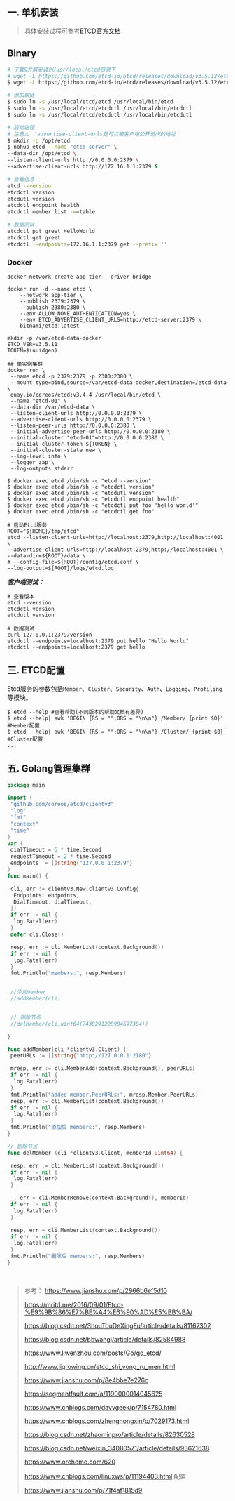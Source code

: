 ## 一. 单机安装

> 具体安装过程可参考[ETCD官方文档](https://etcd.io/docs/v3.6/)

## Binary

```bash
# 下载&并解安装到/usr/local/etcd目录下
# wget -L https://github.com/etcd-io/etcd/releases/download/v3.5.12/etcd-v3.5.12-darwin-amd64.zip
$ wget -L https://github.com/etcd-io/etcd/releases/download/v3.5.12/etcd-v3.5.12-linux-amd64.tar.gz

# 添加软链
$ sudo ln -s /usr/local/etcd/etcd /usr/local/bin/etcd
$ sudo ln -s /usr/local/etcd/etcdctl /usr/local/bin/etcdctl
$ sudo ln -s /usr/local/etcd/etcdutl /usr/local/bin/etcdutl

# 启动进程
# 注意⚠️ ：advertise-client-urls是可以被客户端公开访问的地址
$ mkdir -p /opt/etcd
$ nohup etcd --name "etcd-server" \
--data-dir /opt/etcd \
--listen-client-urls http://0.0.0.0:2379 \
--advertise-client-urls http://172.16.1.1:2379 &

# 查看信息
etcd --version
etcdctl version
etcdutl version
etcdctl endpoint health
etcdctl member list -w=table

# 数据测试
etcdctl put greet HelloWorld
etcdctl get greet
etcdctl --endpoints=172.16.1.1:2379 get --prefix ''
```

### Docker

```shell
docker network create app-tier --driver bridge

docker run -d --name etcd \
    --network app-tier \
    --publish 2379:2379 \
    --publish 2380:2380 \
    --env ALLOW_NONE_AUTHENTICATION=yes \
    --env ETCD_ADVERTISE_CLIENT_URLS=http://etcd-server:2379 \
    bitnami/etcd:latest
```



```shell
mkdir -p /var/etcd-data-docker
ETCD_VER=v3.5.11
TOKEN=$(uuidgen)

## 单实例集群
docker run \
 --name etcd -p 2379:2379 -p 2380:2380 \
 --mount type=bind,source=/var/etcd-data-docker,destination=/etcd-data \
 quay.io/coreos/etcd:v3.4.4 /usr/local/bin/etcd \
 --name "etcd-01" \
 --data-dir /var/etcd-data \
 --listen-client-urls http://0.0.0.0:2379 \
 --advertise-client-urls http://0.0.0.0:2379 \
 --listen-peer-urls http://0.0.0.0:2380 \
 --initial-advertise-peer-urls http://0.0.0.0:2380 \
 --initial-cluster "etcd-01"=http://0.0.0.0:2380 \
 --initial-cluster-token ${TOKEN} \
 --initial-cluster-state new \
 --log-level info \
 --logger zap \
 --log-outputs stderr

$ docker exec etcd /bin/sh -c "etcd --version"
$ docker exec etcd /bin/sh -c "etcdctl version"
$ docker exec etcd /bin/sh -c "etcdutl version"
$ docker exec etcd /bin/sh -c "etcdctl endpoint health"
$ docker exec etcd /bin/sh -c "etcdctl put foo 'hello world'"
$ docker exec etcd /bin/sh -c "etcdctl get foo"  
```



```shell
# 启动Etcd服务
ROOT="${HOME}/tmp/etcd"
etcd --listen-client-urls=http://localhost:2379,http://localhost:4001 \
--advertise-client-urls=http://localhost:2379,http://localhost:4001 \
--data-dir=${ROOT}/data \
# --config-file=${ROOT}/config/etcd.conf \
--log-output=${ROOT}/logs/etcd.log
```

_**客户端测试：**_
```shell
# 查看版本
etcd --version
etcdctl version
etcdutl version

# 数据测试
curl 127.0.0.1:2379/version
etcdctl --endpoints=localhost:2379 put hello "Hello World"
etcdctl --endpoints=localhost:2379 get hello
```



## 三. ETCD配置

Etcd服务的参数包括`Member`、`Cluster`、`Security`、`Auth`、`Logging`、`Profiling`等模块。

```shell
$ etcd --help #查看帮助(不同版本的帮助文档有差异)
$ etcd --help| awk 'BEGIN {RS = "";ORS = "\n\n"} /Member/ {print $0}' #Member配置
$ etcd --help| awk 'BEGIN {RS = "";ORS = "\n\n"} /Cluster/ {print $0}' #Cluster配置
...
```





## 五. Golang管理集群

```go
package main

import (
 "github.com/coreos/etcd/clientv3"
 "log"
 "fmt"
 "context"
 "time"
)
var (
 dialTimeout = 5 * time.Second
 requestTimeout = 2 * time.Second
 endpoints  = []string{"127.0.0.1:2379"}
)
func main() {

 cli, err := clientv3.New(clientv3.Config{
  Endpoints: endpoints,
  DialTimeout: dialTimeout,
 })
 if err != nil {
  log.Fatal(err)
 }
 defer cli.Close()

 resp, err := cli.MemberList(context.Background())
 if err != nil {
  log.Fatal(err)
 }
 fmt.Println("members:", resp.Members)


 //添加member
 //addMember(cli)


 // 删除节点
 //delMember(cli,uint64(7438291228984697304))

}

func addMember(cli *clientv3.Client) {
 peerURLs := []string{"http://127.0.0.1:2180"}

 mresp, err := cli.MemberAdd(context.Background(), peerURLs)
 if err != nil {
  log.Fatal(err)
 }
 fmt.Println("added member.PeerURLs:", mresp.Member.PeerURLs)
 resp, err := cli.MemberList(context.Background())
 if err != nil {
  log.Fatal(err)
 }
 fmt.Println("添加后 members:", resp.Members)
}

// 删除节点
func delMember (cli *clientv3.Client, memberId uint64) {

 resp, err := cli.MemberList(context.Background())
 if err != nil {
  log.Fatal(err)
 }

 _, err = cli.MemberRemove(context.Background(), memberId)
 if err != nil {
  log.Fatal(err)
 }

 resp, err = cli.MemberList(context.Background())
 if err != nil {
  log.Fatal(err)
 }
 fmt.Println("删除后 members:", resp.Members)
}
```


<br/>

> 参考：
> https://www.jianshu.com/p/2966b6ef5d10
>
> https://mritd.me/2016/09/01/Etcd-%E9%9B%86%E7%BE%A4%E6%90%AD%E5%BB%BA/
>
> https://blog.csdn.net/ShouTouDeXingFu/article/details/81167302
>
> https://blog.csdn.net/bbwangj/article/details/82584988
>
> https://www.liwenzhou.com/posts/Go/go_etcd/
>
> http://www.iigrowing.cn/etcd_shi_yong_ru_men.html
>
> https://www.jianshu.com/p/8e4bbe7e276c
>
> https://segmentfault.com/a/1190000014045625
>
> https://www.cnblogs.com/davygeek/p/7154780.html
>
> https://www.cnblogs.com/zhenghongxin/p/7029173.html
>
> https://blog.csdn.net/zhaominpro/article/details/82630528
>
> https://blog.csdn.net/weixin_34080571/article/details/93621638
>
> https://www.orchome.com/620
>
> https://www.cnblogs.com/linuxws/p/11194403.html 配置
>
> https://www.jianshu.com/p/71f4af1815d9
